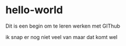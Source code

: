 # hello-world
Dit is een begin om te leren werken met GIThub

ik snap er nog niet veel van maar dat komt wel
